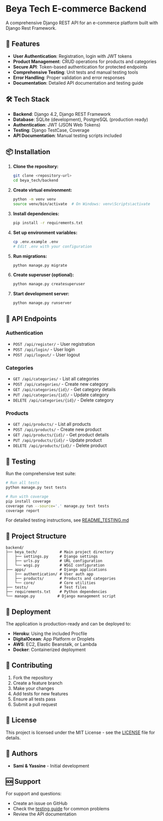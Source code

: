 # Beya Tech E-commerce Backend

A comprehensive Django REST API for an e-commerce platform built with Django Rest Framework.

## 🚀 Features

- **User Authentication**: Registration, login with JWT tokens
- **Product Management**: CRUD operations for products and categories
- **Secure API**: Token-based authentication for protected endpoints
- **Comprehensive Testing**: Unit tests and manual testing tools
- **Error Handling**: Proper validation and error responses
- **Documentation**: Detailed API documentation and testing guide

## 🛠️ Tech Stack

- **Backend**: Django 4.2, Django REST Framework
- **Database**: SQLite (development), PostgreSQL (production ready)
- **Authentication**: JWT (JSON Web Tokens)
- **Testing**: Django TestCase, Coverage
- **API Documentation**: Manual testing scripts included

## 📦 Installation

1. **Clone the repository:**
   ```bash
   git clone <repository-url>
   cd beya_tech/backend
   ```

2. **Create virtual environment:**
   ```bash
   python -m venv venv
   source venv/bin/activate  # On Windows: venv\Scripts\activate
   ```

3. **Install dependencies:**
   ```bash
   pip install -r requirements.txt
   ```

4. **Set up environment variables:**
   ```bash
   cp .env.example .env
   # Edit .env with your configuration
   ```

5. **Run migrations:**
   ```bash
   python manage.py migrate
   ```

6. **Create superuser (optional):**
   ```bash
   python manage.py createsuperuser
   ```

7. **Start development server:**
   ```bash
   python manage.py runserver
   ```

## 🔧 API Endpoints

### Authentication
- `POST /api/register/` - User registration
- `POST /api/login/` - User login
- `POST /api/logout/` - User logout

### Categories
- `GET /api/categories/` - List all categories
- `POST /api/categories/` - Create new category
- `GET /api/categories/{id}/` - Get category details
- `PUT /api/categories/{id}/` - Update category
- `DELETE /api/categories/{id}/` - Delete category

### Products
- `GET /api/products/` - List all products
- `POST /api/products/` - Create new product
- `GET /api/products/{id}/` - Get product details
- `PUT /api/products/{id}/` - Update product
- `DELETE /api/products/{id}/` - Delete product

## 🧪 Testing

Run the comprehensive test suite:

```bash
# Run all tests
python manage.py test tests

# Run with coverage
pip install coverage
coverage run --source='.' manage.py test tests
coverage report
```

For detailed testing instructions, see [README_TESTING.md](README_TESTING.md)

## 📝 Project Structure

```
backend/
├── beya_tech/          # Main project directory
│   ├── settings.py     # Django settings
│   ├── urls.py         # URL configuration
│   └── wsgi.py         # WSGI configuration
├── apps/               # Django applications
│   ├── authentication/ # User auth app
│   ├── products/       # Products and categories
│   └── core/           # Core utilities
├── tests/              # Test files
├── requirements.txt    # Python dependencies
└── manage.py          # Django management script
```

## 🚀 Deployment

The application is production-ready and can be deployed to:
- **Heroku**: Using the included Procfile
- **DigitalOcean**: App Platform or Droplets
- **AWS**: EC2, Elastic Beanstalk, or Lambda
- **Docker**: Containerized deployment

## 🤝 Contributing

1. Fork the repository
2. Create a feature branch
3. Make your changes
4. Add tests for new features
5. Ensure all tests pass
6. Submit a pull request

## 📄 License

This project is licensed under the MIT License - see the [LICENSE](LICENSE) file for details.

## 👥 Authors

- **Sami & Yassine** - Initial development

## 🆘 Support

For support and questions:
- Create an issue on GitHub
- Check the [testing guide](README_TESTING.md) for common problems
- Review the API documentation
